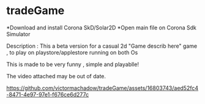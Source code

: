 # tradeGame
*Download and install Corona SkD/Solar2D
  *Open main file on Corona Sdk Simulator

  Description :
  This a beta version for a casual 2d "Game describ here" 
  game , to play on playstore/applestore
  running on both Os

  This is made to be very funny , simple and playablle!
  
  The video attached may be out of date.

  
https://github.com/victormachadow/tradeGame/assets/16803743/aed52fc4-8471-4e97-97e1-f676ce6d277c



  
